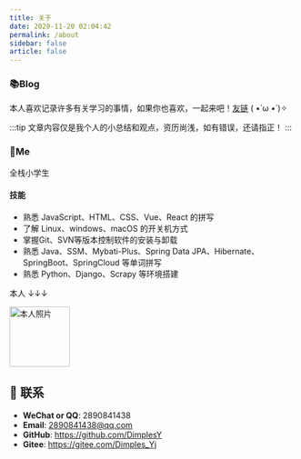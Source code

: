 ```yaml
---
title: 关于
date: 2020-11-20 02:04:42
permalink: /about
sidebar: false
article: false
---
```


### 📚Blog

本人喜欢记录许多有关学习的事情，如果你也喜欢，一起来吧！[友链](/friends/) ( •̀ ω •́ )✧

:::tip
文章内容仅是我个人的小总结和观点，资历尚浅，如有错误，还请指正！
:::

### 🐼Me

全栈小学生

#### 技能

- 熟悉 JavaScript、HTML、CSS、Vue、React 的拼写
- 了解 Linux、windows、macOS 的开关机方式
- 掌握Git、SVN等版本控制软件的安装与卸载
- 熟悉 Java、SSM、Mybati-Plus、Spring Data JPA、Hibernate、SpringBoot、SpringCloud 等单词拼写
- 熟悉 Python、Django、Scrapy 等环境搭建

本人 ↓↓↓

<img src='https://gitee.com/Dimples_Yj/my-img/raw/master/img/QQ%E5%9B%BE%E7%89%8720201025032558.jpg' alt='本人照片' style="width:106px;">

## :email: 联系

- **WeChat or QQ**: <a :href="qqUrl" class='qq'>2890841438</a>
- **Email**: <a href="mailto:2890841438@qq.com">2890841438@qq.com</a>
- **GitHub**: <https://github.com/DimplesY>
- **Gitee**: <https://gitee.com/Dimples_Yj>

<!-- ## 前端学习
🎉🎉✨与我 <a :href="qqUrl">联系↑</a> 获取前端 [学习资源](https://github.com/xugaoyi/blog-gitalk-comment/wiki/Front-end-Study) -->

<script>
  export default {
    data(){
      return {
        qqUrl: 'tencent://message/?uin=2890841438&Site=&Menu=yes'
      }
    },
    mounted(){
      const flag =  navigator.userAgent.match(/(phone|pad|pod|iPhone|iPod|ios|iPad|Android|Mobile|BlackBerry|IEMobile|MQQBrowser|JUC|Fennec|wOSBrowser|BrowserNG|WebOS|Symbian|Windows Phone)/i);
      if(flag){
        this.qqUrl = 'mqqwpa://im/chat?chat_type=wpa&uin=2890841438&version=1&src_type=web&web_src=oicqzone.com'
      }
    }
  }
</script>
